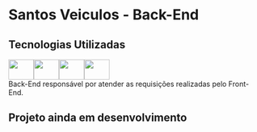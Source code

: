 # Santos Veiculos - Back-End

## Tecnologias Utilizadas
<img src="https://cdn.jsdelivr.net/gh/devicons/devicon/icons/nodejs/nodejs-original.svg" height="40" width="50" /><img src="https://cdn.jsdelivr.net/gh/devicons/devicon/icons/typescript/typescript-original.svg" height="40" width="50" /><img src="https://cdn.jsdelivr.net/gh/devicons/devicon/icons/mysql/mysql-original-wordmark.svg" height="40" width="50" /><img src="https://cdn.jsdelivr.net/gh/devicons/devicon/icons/express/express-original.svg" height="40" width="50" />
<br/>
Back-End responsável por atender as requisições realizadas pelo Front-End.

## Projeto ainda em desenvolvimento
